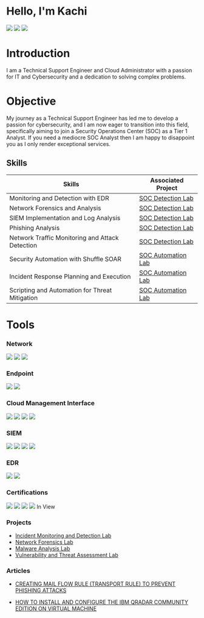 # Hello, I'm Kachi
<a href="https://linkedin.com/in/kachiokereke/"><img src="https://img.shields.io/badge/-LinkedIn-0072b1?&style=for-the-badge&logo=linkedin&logoColor=white" /></a>  <a href="https://twitter.com/CyberHacck"><img src="https://img.shields.io/badge/-Twitter-1DA1F2?&style=for-the-badge&logo=twitter&logoColor=white" /></a> <a href="https://medium.com/@CyberHacck"><img src="https://img.shields.io/badge/-Medium-12100E?&style=for-the-badge&logo=medium&logoColor=white" /></a>


# Introduction 

I am a Technical Support Engineer and Cloud Administrator with a passion for IT and Cybersecurity and a dedication to solving complex problems. 

# Objective

My journey as a Technical Support Engineer has led me to develop a passion for cybersecurity, and I am now eager to transition into this field, specifically aiming to join a Security Operations Center (SOC) as a Tier 1 Analyst. If you need a mediocre SOC Analyst then I am happy to disappoint you as I only render exceptional services. 

## Skills

| Skills                                       |        Associated Project              |
|---------------------------------------------|----------------------------------------|
| Monitoring and Detection with EDR                | <a href="https://github.com/CyberHaack/Incident-Monitoring-and-Detection-with-EDR">SOC Detection Lab</a>|
| Network Forensics and Analysis                   | <a href="https://github.com/CyberHaack/Network-Forensics-Lab"> SOC Detection Lab</a>|
| SIEM Implementation and Log Analysis	           | <a href="https://github.com/CyberHaack/SIEM-Implementation-and-Log-Analysis">SOC Detection Lab</a>|
| Phishing Analysis                                | <a href="https://github.com/CyberHaack/Phishing-Analysis/tree/main">SOC Detection Lab</a>|
| Network Traffic Monitoring and Attack Detection	 | <a href="https://github.com/CyberHaack/Network-Traffic-Monitoring-and-Attack-Detection">SOC Detection Lab</a>| 
| Security Automation with Shuffle SOAR            | <a href="https://github.com/CyberHaack/Security-Automation-with-Shuffle-SOAR">SOC Automation Lab</a>
| Incident Response Planning and Execution	       | <a href="https://github.com/CyberHaack/Incident-Response-Planning-and-Execution">SOC Automation Lab</a> 
| Scripting and Automation for Threat Mitigation	 | <a href="https://github.com/CyberHaack/Scripting-and-Automation-for-Threat-Mitigation">SOC Automation Lab</a>

# Tools

### Network
<div>
  <img src="https://img.shields.io/badge/-Wireshark-1679A7?&style=for-the-badge&logo=Wireshark&logoColor=white" />
  <img src="https://img.shields.io/badge/-Suricata-EF3B2D?&style=for-the-badge&logo=Suricata&logoColor=white" />
  <img src="https://img.shields.io/badge/-Zeek-777BB4?&style=for-the-badge&logo=Zeek&logoColor=white" />
</div>
  
### Endpoint
 <div>
   <img src="https://img.shields.io/badge/-Microsoft_Defender_for_Endpoint-00A4EF?&style=for-the-badge&logo=Microsoft&logoColor=white" />
   <img src="https://img.shields.io/badge/-Velociraptor-4B275F?&style=for-the-badge&logo=Velociraptor&logoColor=white" />

### Cloud Management Interface
   <img src="https://img.shields.io/badge/-Microsoft%20Azure-0078D4?style=for-the-badge&logo=microsoft-azure&logoColor=white" />
    <img src="https://img.shields.io/badge/-Azure%20Active%20Directory-0089D6?style=for-the-badge&logo=azure-active-directory&logoColor=white" />
   <img src="https://img.shields.io/badge/-Microsoft%20Defender-0078D7?style=for-the-badge&logo=microsoft-defender&logoColor=white" />
   <img src="https://img.shields.io/badge/-Microsoft%20365-747474?style=for-the-badge&logo=microsoft&logoColor=white" />
  
 
 </div>

### SIEM
<div>
   <img src="https://img.shields.io/badge/-Microsoft_Sentinel-0078D4?&style=for-the-badge&logo=Microsoft&logoColor=white" />
   <img src="https://img.shields.io/badge/-Splunk-000000?&style=for-the-badge&logo=Splunk&logoColor=white" />
   <img src="https://img.shields.io/badge/-Elastic-005571?&style=for-the-badge&logo=Elastic&logoColor=white" />
   <img src="https://img.shields.io/badge/-QRadar-0a0a0a?&style=for-the-badge&logo=ibm&logoColor=white" /> 
</div>

### EDR
<div>
<img src="https://img.shields.io/badge/-LimaCharlie-00FF41?&style=for-the-badge&logo=limacharlie&logoColor=white" />
<img src="https://img.shields.io/badge/-Wazuh-557C94?&style=for-the-badge&logo=wazuh&logoColor=white" />
</div>

  
### Certifications

<div>
  <img src="https://img.shields.io/badge/-ISC2%20CC-003366?&style=for-the-badge&logo=isc2&logoColor=white" />
  <img src="https://img.shields.io/badge/-SC--900-002050?style=for-the-badge&logo=microsoft&logoColor=white" /> 
  <img src="https://img.shields.io/badge/%20ISO%2FIEC%2027001%20Associate-0066CC?&style=for-the-badge&logo=skillfront&logoColor=white" />
  <img src="https://img.shields.io/badge/-Security%2B-FF0000?&style=for-the-badge&logo=CompTIA&logoColor=white" /> In View
</div>

  
### Projects
- <a href="https://github.com/CyberHaack/Incident-Monitoring-and-Detection-with-EDR"> Incident Monitoring and Detection Lab</a>
- <a href="https://github.com/CyberHaack/Network-Forensics-Lab"> Network Forensics Lab</a>
- <a href=""> Malware Analysis Lab</a>
- <a href=""> Vulnerability and Threat Assessment Lab</a>


### Articles

- <a href="https://medium.com/@CyberHacck/how-to-create-transport-rule-mail-flow-rule-in-exchange-online-to-reduce-phishing-attacks-901c161efd05">CREATING MAIL FLOW RULE (TRANSPORT RULE) TO PREVENT PHISHING ATTACKS </a>
 
- <a href="https://medium.com/@CyberHacck/how-to-install-and-configure-the-ibm-qradar-community-edition-on-virtual-machine-f9fcaa167656"> HOW TO INSTALL AND CONFIGURE THE IBM QRADAR COMMUNITY EDITION ON VIRTUAL MACHINE </a>
 

